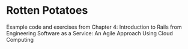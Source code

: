 # Rotten Potatoes

Example code and exercises from Chapter 4: Introduction to Rails from 
Engineering Software as a Service: An Agile Approach Using Cloud Computing

